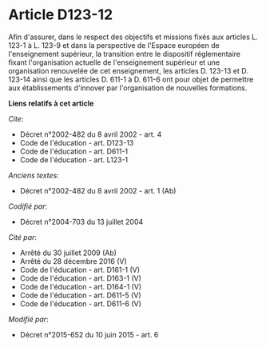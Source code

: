 # Article D123-12

Afin d'assurer, dans le respect des objectifs et missions fixés aux articles L. 123-1 à L. 123-9 et dans la perspective de
l'Espace européen de l'enseignement supérieur, la transition entre le dispositif réglementaire fixant l'organisation actuelle
de l'enseignement supérieur et une organisation renouvelée de cet enseignement, les articles D. 123-13 et D. 123-14 ainsi que
les articles D. 611-1 à D. 611-6 ont pour objet de permettre aux établissements d'innover par l'organisation de nouvelles
formations.

**Liens relatifs à cet article**

_Cite_:

  - Décret n°2002-482 du 8 avril 2002 - art. 4
  - Code de l'éducation - art. D123-13
  - Code de l'éducation - art. D611-1
  - Code de l'éducation - art. L123-1

_Anciens textes_:

  - Décret n°2002-482 du 8 avril 2002 - art. 1 (Ab)

_Codifié par_:

  - Décret n°2004-703 du 13 juillet 2004

_Cité par_:

  - Arrêté du 30 juillet 2009 (Ab)
  - Arrêté du 28 décembre 2016 (V)
  - Code de l'éducation - art. D161-1 (V)
  - Code de l'éducation - art. D163-1 (V)
  - Code de l'éducation - art. D164-1 (V)
  - Code de l'éducation - art. D611-5 (V)
  - Code de l'éducation - art. D611-6 (V)

_Modifié par_:

  - Décret n°2015-652 du 10 juin 2015 - art. 6
